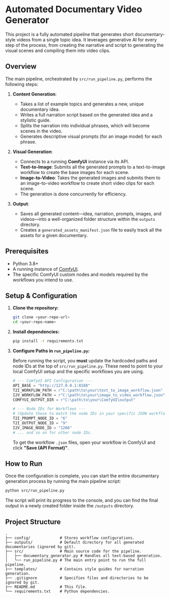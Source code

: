 # Automated Documentary Video Generator

This project is a fully automated pipeline that generates short documentary-style videos from a single topic idea. It leverages generative AI for every step of the process, from creating the narrative and script to generating the visual scenes and compiling them into video clips.

## Overview

The main pipeline, orchestrated by `src/run_pipeline.py`, performs the following steps:

1.  **Content Generation**: 
    *   Takes a list of example topics and generates a new, unique documentary idea.
    *   Writes a full narration script based on the generated idea and a stylistic guide.
    *   Splits the narration into individual phrases, which will become scenes in the video.
    *   Generates descriptive visual prompts (for an image model) for each phrase.

2.  **Visual Generation**:
    *   Connects to a running **ComfyUI** instance via its API.
    *   **Text-to-Image**: Submits all the generated prompts to a text-to-image workflow to create the base images for each scene.
    *   **Image-to-Video**: Takes the generated images and submits them to an image-to-video workflow to create short video clips for each scene.
    *   The generation is done concurrently for efficiency.

3.  **Output**:
    *   Saves all generated content—idea, narration, prompts, images, and videos—into a well-organized folder structure within the `outputs` directory.
    *   Creates a `generated_assets_manifest.json` file to easily track all the assets for a given documentary.

## Prerequisites

- Python 3.8+
- A running instance of [ComfyUI](https://github.com/comfyanonymous/ComfyUI).
- The specific ComfyUI custom nodes and models required by the workflows you intend to use.

## Setup & Configuration

1.  **Clone the repository:**
    ```bash
    git clone <your-repo-url>
    cd <your-repo-name>
    ```

2.  **Install dependencies:**
    ```bash
    pip install -r requirements.txt
    ```

3.  **Configure Paths in `run_pipeline.py`:**

    Before running the script, you **must** update the hardcoded paths and node IDs at the top of `src/run_pipeline.py`. These need to point to your local ComfyUI setup and the specific workflows you are using.

    ```python
    # --- ComfyUI API Configuration ---
    API_BASE = "http://127.0.0.1:8188"
    T2I_WORKFLOW_PATH = r"C:\path\to\your\text_to_image_workflow.json"
    I2V_WORKFLOW_PATH = r"C:\path\to\your\image_to_video_workflow.json"
    COMFYUI_OUTPUT_DIR = r"C:\path\to\your\ComfyUI\output"

    # --- Node IDs for Workflows ---
    # (Update these to match the node IDs in your specific JSON workflows)
    T2I_PROMPT_NODE_ID = "6" 
    T2I_OUTPUT_NODE_ID = "9"
    I2V_IMAGE_NODE_ID = "1206"
    # ... and so on for other node IDs.
    ```
    To get the workflow `.json` files, open your workflow in ComfyUI and click **"Save (API Format)"**.

## How to Run

Once the configuration is complete, you can start the entire documentary generation process by running the main pipeline script:

```bash
python src/run_pipeline.py
```

The script will print its progress to the console, and you can find the final output in a newly created folder inside the `/outputs` directory.

## Project Structure

```
.
├── config/             # Stores workflow configurations.
├── outputs/            # Default directory for all generated documentaries (ignored by git).
├── src/                # Main source code for the pipeline.
│   ├── documentary_generator.py # Handles all text-based generation.
│   └── run_pipeline.py # The main entry point to run the full pipeline.
├── templates/          # Contains style guides for narration generation.
├── .gitignore          # Specifies files and directories to be ignored by git.
├── README.md           # This file.
└── requirements.txt    # Python dependencies.
```
